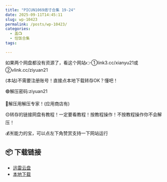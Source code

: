```yaml
---
title: "PICUN1069痞寸合集 19-24"
date: 2025-09-11T14:45:11
slug: wp-10423
permalink: /posts/wp-10423/
categories:
  - 盖📺
  - 恰饭合集
tags:

---
```


如果两个网盘都没有资源了，看这个网站👉①link3.cc/xianyu21或②vlink.cc/ziyuan21

(本站)不需要注册账号！直接点本地下载转存OK？懂吧！

🟢解压密码:ziyuan21

🔵解压用解压专家！(应用商店有)

🟡转存的链接网盘有教程！一定要看教程！按教程操作！不按教程操作你不会解压！

💰🈶能力的宝，可以点左下角赞赏支持一下网站运行

## 📦 下载链接
- [迅雷云盘](https://blziyuan21.com/pay-download/10423?key=0a8e6426e0&down_id=0)
- [本地下载](https://blziyuan21.com/pay-download/10423?key=0a8e6426e0&down_id=1)

